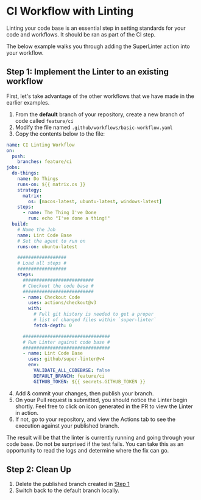 # CI Workflow with Linting

Linting your code base is an essential step in setting standards for your code and workflows. It should be ran as part of the CI step.

The below example walks you through adding the SuperLinter action into your workflow. 

## Step 1: Implement the Linter to an existing workflow
First, let's take advantage of the other workflows that we have made in the earlier examples. 

1. From the **default** branch of your repository, create a new branch of code called `feature/ci`
2. Modify the file named `.github/workflows/basic-workflow.yaml`
3. Copy the contents below to the file:

```yaml
name: CI Linting Workflow
on:
  push:
    branches: feature/ci
jobs:
  do-things:
    name: Do Things
    runs-on: ${{ matrix.os }}
    strategy:
      matrix:
        os: [macos-latest, ubuntu-latest, windows-latest]
    steps:
      - name: The Thing I've Done
        run: echo "I've done a thing!"
  build:
    # Name the Job
    name: Lint Code Base
    # Set the agent to run on
    runs-on: ubuntu-latest

    ##################
    # Load all steps #
    ##################
    steps:
      ##########################
      # Checkout the code base #
      ##########################
      - name: Checkout Code
        uses: actions/checkout@v3
        with:
          # Full git history is needed to get a proper
          # list of changed files within `super-linter`
          fetch-depth: 0

      ################################
      # Run Linter against code base #
      ################################
      - name: Lint Code Base
        uses: github/super-linter@v4
        env:
          VALIDATE_ALL_CODEBASE: false
          DEFAULT_BRANCH: feature/ci
          GITHUB_TOKEN: ${{ secrets.GITHUB_TOKEN }}
```

4. Add & commit your changes, then publish your branch.
5. On your Pull request is submitted, you should notice the Linter begin shortly. Feel free to click on icon generated in the PR to view the Linter in action.
6. If not, go to your repository, and view the Actions tab to see the execution against your published branch.

The result will be that the linter is currently running and going through your code base. Do not be surprised if the test fails. You can take this as an opportunity to read the logs and determine where the fix can go.

## Step 2: Clean Up
1. Delete the published branch created in [Step 1](#step-1-implement-the-linter-to-an-existing-workflow)
2. Switch back to the default branch locally.
